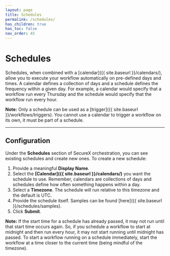 ```yaml
---
layout: page
title: Schedules
permalink: /schedules/
has_children: true
has_toc: false
nav_order: 45
---
```


# Schedules
Schedules, when combined with a [calendar]({{ site.baseurl }}/calendars/), allow you to execute your workflow automatically on pre-defined days and times. A calendar defines a collection of days and a schedule defines the frequency within a given day. For example, a calendar would specify that a workflow run every Thursday and the schedule would specify that the workflow run every hour.

**Note:** Only a schedule can be used as a [trigger]({{ site.baseurl }}/workflows/triggers). You cannot use a calendar to trigger a workflow on its own, it must be part of a schedule.

---

## Configuration
Under the **Schedules** section of SecureX orchestration, you can see existing schedules and create new ones. To create a new schedule:

1. Provide a meaningful **Display Name**.
1. Select the **[Calendar]({{ site.baseurl }}/calendars/)** you want the schedule to use. Remember, calendars are collections of days and schedules define how often something happens within a day.
1. Select a **Timezone**. The schedule will run relative to this timezone and the default is UTC.
1. Provide the schedule itself. Samples can be found [here]({{ site.baseurl }}/schedules/samples).
1. Click **Submit**.

**Note:** If the start time for a schedule has already passed, it may not run until that start time occurs again. So, if you schedule a workflow to start at midnight and then run every hour, it may not start running until midnight has passed. To start a workflow running on a schedule immediately, start the workflow at a time closer to the current time (being mindful of the timezone).